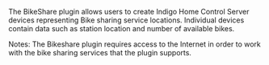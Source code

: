 The BikeShare plugin allows users to create Indigo Home Control Server devices representing Bike sharing service locations. Individual devices contain data such as station location and number of available bikes.

Notes: The Bikeshare plugin requires access to the Internet in order to work with the bike sharing services that the plugin supports.
